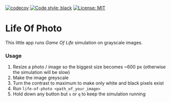 [![codecov](https://codecov.io/gh/DAtek/life-of-photo/branch/master/graph/badge.svg?token=L26G7G8CIW)](https://codecov.io/gh/DAtek/life-of-photo)
<a href="https://github.com/psf/black"><img alt="Code style: black" src="https://img.shields.io/badge/code%20style-black-000000.svg"></a>
<a href="https://github.com/psf/black/blob/main/LICENSE"><img alt="License: MIT" src="https://black.readthedocs.io/en/stable/_static/license.svg"></a>

# Life Of Photo

This little app runs _Game Of Life_ simulation on grayscale images.

### Usage

1. Resize a photo / image so the biggest size becomes ~600 px (otherwise the simulation will be slow)
2. Make the image greyscale
3. Turn the contrast to maximum to make only white and black pixels exist
4. Run `life-of-photo <path_of_your_image>`
5. Hold down any button but `s` or `q` to keep the simulation running
